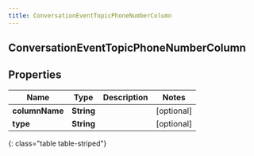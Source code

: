 ```yaml
---
title: ConversationEventTopicPhoneNumberColumn
---
```

## ConversationEventTopicPhoneNumberColumn


## Properties

| Name | Type | Description | Notes |
| ------------ | ------------- | ------------- | ------------- |
| **columnName** | <!----><!---->**String**<!----> |  |  [optional] |
| **type** | <!----><!---->**String**<!----> |  |  [optional] |
{: class="table table-striped"}



